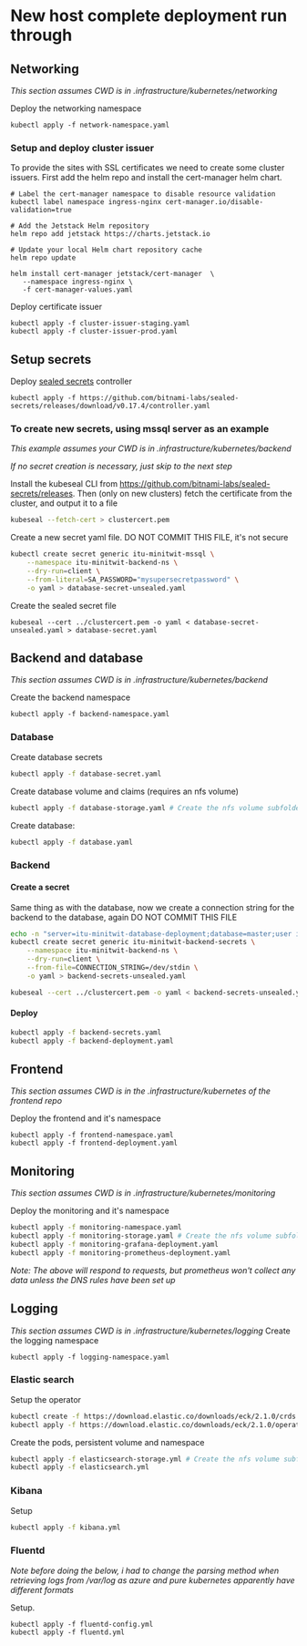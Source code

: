 # New host complete deployment run through
## Networking
*This section assumes CWD is in .infrastructure/kubernetes/networking*

Deploy the networking namespace
```
kubectl apply -f network-namespace.yaml
```

### Setup and deploy cluster issuer
To provide the sites with SSL certificates we need to create some cluster issuers. First add the helm repo and install the cert-manager helm chart.
```
# Label the cert-manager namespace to disable resource validation
kubectl label namespace ingress-nginx cert-manager.io/disable-validation=true

# Add the Jetstack Helm repository
helm repo add jetstack https://charts.jetstack.io

# Update your local Helm chart repository cache
helm repo update

helm install cert-manager jetstack/cert-manager  \
   --namespace ingress-nginx \
   -f cert-manager-values.yaml
```
Deploy certificate issuer
```
kubectl apply -f cluster-issuer-staging.yaml
kubectl apply -f cluster-issuer-prod.yaml
```

## Setup secrets
Deploy [sealed secrets](https://github.com/bitnami-labs/sealed-secrets) controller
```
kubectl apply -f https://github.com/bitnami-labs/sealed-secrets/releases/download/v0.17.4/controller.yaml 
```

### To create new secrets, using mssql server as an example
*This example assumes your CWD is in .infrastructure/kubernetes/backend*

*If no secret creation is necessary, just skip to the next step*

Install the kubeseal CLI from https://github.com/bitnami-labs/sealed-secrets/releases. Then (only on new clusters) fetch the certificate from the cluster, and output it to a file
```bash
kubeseal --fetch-cert > clustercert.pem
```
Create a new secret yaml file. DO NOT COMMIT THIS FILE, it's not secure
```bash
kubectl create secret generic itu-minitwit-mssql \
    --namespace itu-minitwit-backend-ns \
    --dry-run=client \
    --from-literal=SA_PASSWORD="mysupersecretpassword" \
    -o yaml > database-secret-unsealed.yaml
```
Create the sealed secret file
```
kubeseal --cert ../clustercert.pem -o yaml < database-secret-unsealed.yaml > database-secret.yaml
```

## Backend and database
*This section assumes CWD is in .infrastructure/kubernetes/backend*

Create the backend namespace
```
kubectl apply -f backend-namespace.yaml
```

### Database
Create database secrets
```bash
kubectl apply -f database-secret.yaml
```
Create database volume and claims (requires an nfs volume)
```bash
kubectl apply -f database-storage.yaml # Create the nfs volume subfolder "database" before this command
```
Create database:
```bash
kubectl apply -f database.yaml
```

### Backend
#### Create a secret
Same thing as with the database, now we create a connection string for the backend to the database, again DO NOT COMMIT THIS FILE
```bash
echo -n "server=itu-minitwit-database-deployment;database=master;user id=sa;password=mysupersecretpassword" | \
kubectl create secret generic itu-minitwit-backend-secrets \
    --namespace itu-minitwit-backend-ns \
    --dry-run=client \
    --from-file=CONNECTION_STRING=/dev/stdin \
    -o yaml > backend-secrets-unsealed.yaml

kubeseal --cert ../clustercert.pem -o yaml < backend-secrets-unsealed.yaml > backend-secrets.yaml
```
#### Deploy
```bash
kubectl apply -f backend-secrets.yaml
kubectl apply -f backend-deployment.yaml
```

## Frontend
*This section assumes CWD is in the .infrastructure/kubernetes of the frontend repo*

Deploy the frontend and it's namespace
```
kubectl apply -f frontend-namespace.yaml
kubectl apply -f frontend-deployment.yaml
```

## Monitoring
*This section assumes CWD is in .infrastructure/kubernetes/monitoring*

Deploy the monitoring and it's namespace
```bash
kubectl apply -f monitoring-namespace.yaml
kubectl apply -f monitoring-storage.yaml # Create the nfs volume subfolder "grafana" before
kubectl apply -f monitoring-grafana-deployment.yaml
kubectl apply -f monitoring-prometheus-deployment.yaml
```
*Note: The above will respond to requests, but prometheus won't collect any data unless the DNS rules have been set up*

## Logging
*This section assumes CWD is in .infrastructure/kubernetes/logging*
Create the logging namespace
```
kubectl apply -f logging-namespace.yaml
```

### Elastic search
Setup the operator
```bash
kubectl create -f https://download.elastic.co/downloads/eck/2.1.0/crds.yaml
kubectl apply -f https://download.elastic.co/downloads/eck/2.1.0/operator.yaml
```

Create the pods, persistent volume and namespace
```bash
kubectl apply -f elasticsearch-storage.yml # Create the nfs volume subfolder "logging" before
kubectl apply -f elasticsearch.yml
```

### Kibana
Setup
```bash
kubectl apply -f kibana.yml
```

### Fluentd
*Note before doing the below, i had to change the parsing method when retrieving logs from /var/log as azure and pure kubernetes apparently have different formats*

Setup.
```
kubectl apply -f fluentd-config.yml
kubectl apply -f fluentd.yml
```